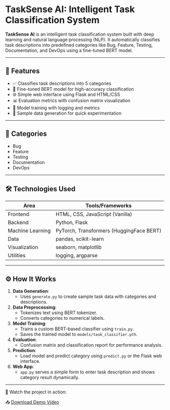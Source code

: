 # TaskSense AI: Intelligent Task Classification System

**TaskSense AI** is an intelligent task classification system built with deep learning and natural language processing (NLP). It automatically classifies task descriptions into predefined categories like Bug, Feature, Testing, Documentation, and DevOps using a fine-tuned BERT model.

---

## 🚀 Features

- ✅ Classifies task descriptions into 5 categories
- 🤖 Fine-tuned BERT model for high-accuracy classification
- 🌐 Simple web interface using Flask and HTML/CSS
- 📊 Evaluation metrics with confusion matrix visualization
- 🧪 Model training with logging and metrics
- 📝 Sample data generation for quick experimentation

---

## 🧠 Categories

- Bug
- Feature
- Testing
- Documentation
- DevOps

---

## 🛠️ Technologies Used

| Area             | Tools/Frameworks                              |
|------------------|------------------------------------------------|
| Frontend         | HTML, CSS, JavaScript (Vanilla)               |
| Backend          | Python, Flask                                 |
| Machine Learning | PyTorch, Transformers (HuggingFace BERT)      |
| Data             | pandas, scikit-learn                          |
| Visualization    | seaborn, matplotlib                           |
| Utilities        | logging, argparse                             |

---

## ⚙️ How It Works

1. **Data Generation**:
   - Uses `generate.py` to create sample task data with categories and descriptions.
2. **Data Preprocessing**:
   - Tokenizes text using BERT tokenizer.
   - Converts categories to numerical labels.
3. **Model Training**:
   - Trains a custom BERT-based classifier using `train.py`.
   - Saves the trained model to `models/task_classifier.pth`.
4. **Evaluation**:
   - Confusion matrix and classification report for performance analysis.
5. **Prediction**:
   - Load model and predict category using `predict.py` or the Flask web interface.
6. **Web App**:
   - `app.py` serves a simple form to enter task description and shows category result dynamically.

---

🎥 Watch the project in action: 

📥 [Download Demo Video]([https://github.com/Niranjana261102/TaskSense-AI/blob/main/video/Screen%20Recording%202025-06-28%20185014.mp4?raw=true])

